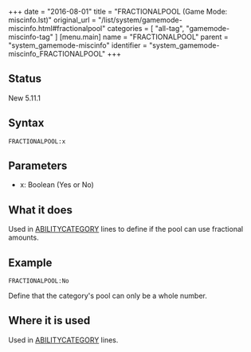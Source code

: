 +++
date = "2016-08-01"
title = "FRACTIONALPOOL (Game Mode: miscinfo.lst)"
original_url = "/list/system/gamemode-miscinfo.html#fractionalpool"
categories = [ "all-tag", "gamemode-miscinfo-tag" ]
[menu.main]
    name = "FRACTIONALPOOL"
    parent = "system_gamemode-miscinfo"
    identifier = "system_gamemode-miscinfo_FRACTIONALPOOL"
+++

## Status

New 5.11.1

## Syntax

`FRACTIONALPOOL:x`

## Parameters

-   x: Boolean (Yes or No)



What it does
------------

Used in
[ABILITYCATEGORY](/list/system/gamemode-miscinfo/abilitycategory.html)
lines to define if the pool can use fractional amounts.

Example
-------

`FRACTIONALPOOL:No`

Define that the category's pool can only be a whole number.

Where it is used
----------------

Used in
[ABILITYCATEGORY](/list/system/gamemode-miscinfo/abilitycategory.html)
lines.

